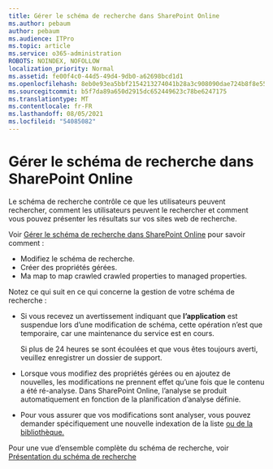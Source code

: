 ```yaml
---
title: Gérer le schéma de recherche dans SharePoint Online
ms.author: pebaum
author: pebaum
ms.audience: ITPro
ms.topic: article
ms.service: o365-administration
ROBOTS: NOINDEX, NOFOLLOW
localization_priority: Normal
ms.assetid: fe00f4c0-44d5-49d4-9db0-a62698bcd1d1
ms.openlocfilehash: 8eb0e93ea5bbf2154213274041b28a3c908090dae724b8f8e55fa2fb05f16d86
ms.sourcegitcommit: b5f7da89a650d2915dc652449623c78be6247175
ms.translationtype: MT
ms.contentlocale: fr-FR
ms.lasthandoff: 08/05/2021
ms.locfileid: "54085082"
---
```

# <a name="manage-search-schema-in-sharepoint-online"></a>Gérer le schéma de recherche dans SharePoint Online

Le schéma de recherche contrôle ce que les utilisateurs peuvent rechercher, comment les utilisateurs peuvent le rechercher et comment vous pouvez présenter les résultats sur vos sites web de recherche. 

Voir [Gérer le schéma de recherche dans SharePoint Online](https://docs.microsoft.com/sharepoint/manage-search-schema) pour savoir comment : 
- Modifiez le schéma de recherche.
- Créer des propriétés gérées.
- Ma map to map crawled crawled properties to managed properties.

Notez ce qui suit en ce qui concerne la gestion de votre schéma de recherche :

- Si vous recevez un avertissement indiquant que **l’application** est suspendue lors d’une modification de schéma, cette opération n’est que temporaire, car une maintenance du service est en cours. 

    Si plus de 24 heures se sont écoulées et que vous êtes toujours averti, veuillez enregistrer un dossier de support.
- Lorsque vous modifiez des propriétés gérées ou en ajoutez de nouvelles, les modifications ne prennent effet qu’une fois que le contenu a été ré-analyse. Dans SharePoint Online, l’analyse se produit automatiquement en fonction de la planification d’analyse définie.
- Pour vous assurer que vos modifications sont analyser, vous pouvez demander spécifiquement une nouvelle indexation de la liste [ou de la bibliothèque.](https://docs.microsoft.com/sharepoint/manage-search-schema#request-re-indexing-of-a-document-library-or-list) 

Pour une vue d’ensemble complète du schéma de recherche, voir [Présentation du schéma de recherche](https://blogs.technet.microsoft.com/tothesharepoint/2012/11/25/introducing-search-schema-for-sharepoint-2013/) 



